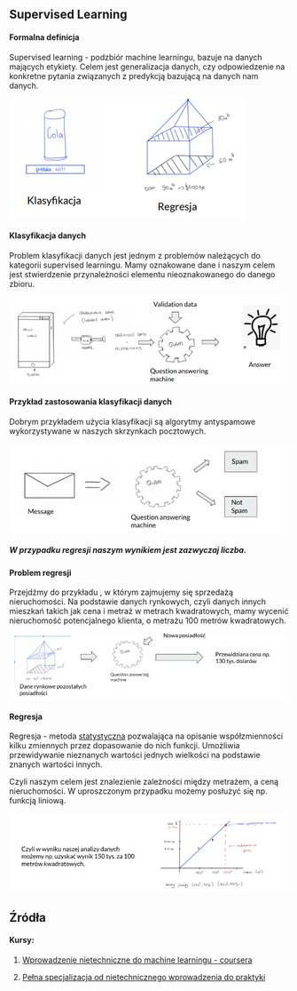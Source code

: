 ## Supervised Learning

#### Formalna definicja

Supervised learning - podzbiór machine learningu, bazuje na danych mających etykiety. Celem jest
generalizacja danych, czy odpowiedzenie na konkretne pytania związanych z predykcją bazującą na
danych nam danych.

![Przykład supervised learningu](https://github.com/skn-data-science/data-science-map/blob/2c75d80b08d76ac2168af6af8fcdfc6c86160c80/supervised-learning/supervised-learning-img1.png)

#### Klasyfikacja danych

Problem klasyfikacji danych jest jednym z problemów należących do kategorii supervised learningu.
Mamy oznakowane dane i naszym celem jest stwierdzenie przynależności elementu nieoznakowanego do
danego zbioru.

![Question answering machine](https://github.com/skn-data-science/data-science-map/blob/ba349d1e5b14e23383e4f418648713dfa1b991e1/supervised-learning/supervised-learning-img2.png)

#### Przykład zastosowania klasyfikacji danych

Dobrym przykładem użycia klasyfikacji są algorytmy antyspamowe wykorzystywane w naszych skrzynkach pocztowych.

![Przykład filtru przeciw-spamowego](https://github.com/skn-data-science/data-science-map/blob/ca7464e7d4df00cd4935837b7771c8daa497ed6d/supervised-learning/supervised-learning-img3.png)

##### W przypadku regresji naszym wynikiem jest zazwyczaj liczba.

#### Problem regresji

Przejdźmy do przykładu , w którym zajmujemy się sprzedażą nieruchomości.
Na podstawie danych rynkowych, czyli danych innych mieszkań takich jak cena i metraż w metrach
kwadratowych, mamy wycenić nieruchomość potencjalnego klienta, o metrażu 100 metrów
kwadratowych.

![Regresia wprowadzenie](https://github.com/skn-data-science/data-science-map/blob/e1197def8ebb0f06dc7aa8785ef12ffe22635f76/supervised-learning/supervised-learning-img4.png)

#### Regresja

Regresja - metoda [statystyczna](https://pl.wikipedia.org/wiki/Statystyka) pozwalająca na opisanie
współzmienności kilku zmiennych przez dopasowanie do
nich funkcji. Umożliwia przewidywanie nieznanych wartości
jednych wielkości na podstawie znanych wartości innych.

Czyli naszym celem jest znalezienie zależności między metrażem, a ceną
nieruchomości. W uproszczonym przypadku możemy posłużyć się np. funkcją
liniową.

![Regresja przykład](https://github.com/skn-data-science/data-science-map/blob/1423cc3113c5b846219931fb43096ff9e600e818/supervised-learning/supervised-learning-img5.png)

## Źródła

#### Kursy:
1. [Wprowadzenie nietechniczne do machine learningu - coursera](https://www.coursera.org/learn/machine-learning-applied)

2. [Pełna specjalizacja od nietechnicznego wprowadzenia do praktyki](https://www.coursera.org/specializations/machine-learning-algorithms-real-world)
